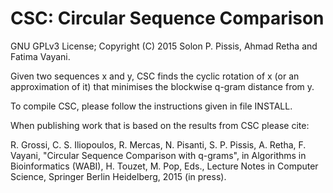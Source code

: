 CSC: Circular Sequence Comparison
===

GNU GPLv3 License; Copyright (C) 2015 Solon P. Pissis, Ahmad Retha and Fatima Vayani.

Given two sequences x and y, CSC finds the cyclic rotation of x (or an approximation of it) 
that minimises the blockwise q-gram distance from y.

To compile CSC, please follow the instructions given in file INSTALL.

When publishing work that is based on the results from CSC please cite:

R. Grossi, C. S. Iliopoulos, R. Mercas, N. Pisanti, S. P. Pissis, A. Retha, F. Vayani, "Circular Sequence Comparison with q-grams", in Algorithms in Bioinformatics (WABI), H. Touzet, M. Pop, Eds., Lecture Notes in Computer Science, Springer Berlin Heidelberg, 2015 (in press).


